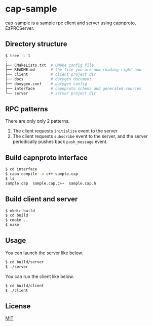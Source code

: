 # cap-sample

cap-sample is a sample rpc client and server using capnproto, EzPRCServer.  

## Directory structure

```bash
$ tree -L 1
.
├── CMakeLists.txt  # CMake config file
├── README.md       # the file you are now reading right now
├── client          # client project dir
├── docs            # doxygen document 
├── doxygen.conf    # doxygen config
├── interface       # capnproto schema and generated sources
└── server          # server project dir
```

## RPC patterns

There are only only 2 patterns.

1. The client requests `initialize` event to the server
1. The client requests `subscribe` event to the server, and the server periodically pushes back `push_message` event.


## Build capnproto interface

```bash
$ cd interface
$ capn compile -o c++ sample.cap
$ ls
sample.cap  sample.cap.c++  sample.cap.h
```

## Build client and server

```bash
$ mkdir build
$ cd build
$ cmake ..
$ make
```

## Usage

You can launch the server like below.  

```bash
$ cd build/server
$ ./server
```

You can run the client like below.  

```bash
$ cd build/client
$ ./client
```

## License
[MIT](https://choosealicense.com/licenses/mit/)